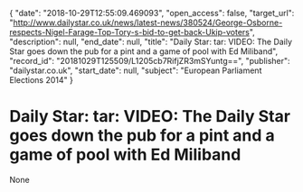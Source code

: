 {
  "date": "2018-10-29T12:55:09.469093", 
  "open_access": false, 
  "target_url": "http://www.dailystar.co.uk/news/latest-news/380524/George-Osborne-respects-Nigel-Farage-Top-Tory-s-bid-to-get-back-Ukip-voters", 
  "description": null, 
  "end_date": null, 
  "title": "Daily Star: tar: VIDEO: The Daily Star goes down the pub for a pint and a game of pool with Ed Miliband", 
  "record_id": "20181029T125509/L1205cb7RifjZR3mSYuntg==", 
  "publisher": "dailystar.co.uk", 
  "start_date": null, 
  "subject": "European Parliament Elections 2014"
}

# Daily Star: tar: VIDEO: The Daily Star goes down the pub for a pint and a game of pool with Ed Miliband

None